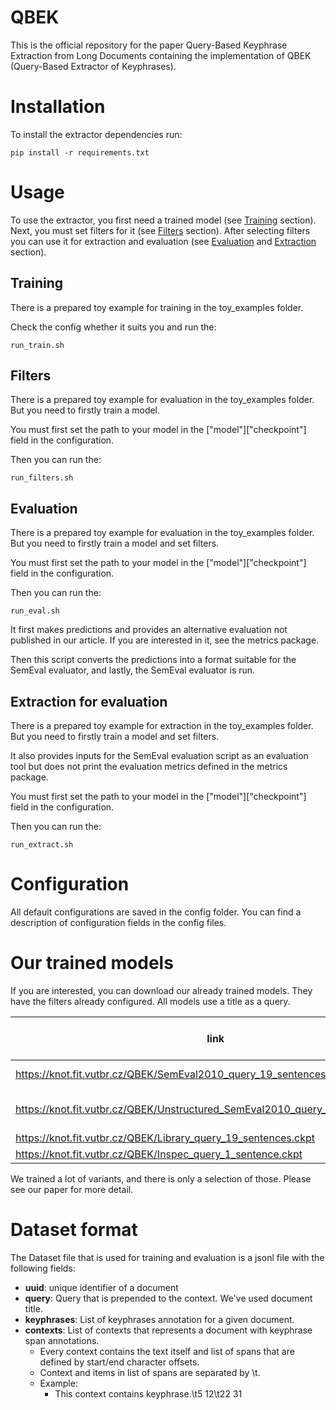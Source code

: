 # QBEK
This is the official repository for the paper Query-Based Keyphrase Extraction from Long Documents containing the implementation of QBEK (Query-Based Extractor of Keyphrases).

# Installation
To install the extractor dependencies run:

    pip install -r requirements.txt

# Usage
To use the extractor, you first need a trained model (see [Training](#training) section). Next, you must set filters for it (see [Filters](#filters) section).
After selecting filters you can use it for extraction and evaluation (see [Evaluation](#evaluation) and [Extraction](#extraction) section).

## Training
There is a prepared toy example for training in the toy_examples folder.

Check the config whether it suits you and run the:

    run_train.sh

## Filters
There is a prepared toy example for evaluation in the toy_examples folder. But you need to firstly train a model.

You must first set the path to your model in the ["model"]["checkpoint"] field in the configuration. 

Then you can run the:

    run_filters.sh

## Evaluation
There is a prepared toy example for evaluation in the toy_examples folder. But you need to firstly train a model and set filters.

You must first set the path to your model in the ["model"]["checkpoint"] field in the configuration. 

Then you can run the:

    run_eval.sh

It first makes predictions and provides an alternative evaluation not published in our article. If you are interested in it, see the metrics package.

Then this script converts the predictions into a format suitable for the SemEval evaluator, and lastly, the SemEval evaluator is run.


## Extraction for evaluation
There is a prepared toy example for extraction in the toy_examples folder. But you need to firstly train a model and set filters.

It also provides inputs for the SemEval evaluation script as an evaluation tool but does not print the evaluation metrics defined in the metrics package.

You must first set the path to your model in the ["model"]["checkpoint"] field in the configuration. 

Then you can run the:

    run_extract.sh

# Configuration
All default configurations are saved in the config folder. You can find a description of configuration fields in the config files.

# Our trained models
If you are interested, you can download our already trained models. They have the filters already configured. All models use a title as a query.

| link | trained on | context size [sentences] |
|------|:------------:|:-------------:|
| https://knot.fit.vutbr.cz/QBEK/SemEval2010_query_19_sentences.ckpt | SemEval 2010 | 19|
| https://knot.fit.vutbr.cz/QBEK/Unstructured_SemEval2010_query_19_sentences.ckpt | Unstructured SemEval 2010 | 19 |
| https://knot.fit.vutbr.cz/QBEK/Library_query_19_sentences.ckpt | Library | 19 |
| https://knot.fit.vutbr.cz/QBEK/Inspec_query_1_sentence.ckpt | Inspec | 1 |

We trained a lot of variants, and there is only a selection of those. Please see our paper for more detail.

# Dataset format
The Dataset file that is used for training and evaluation is a jsonl file with the following fields:

* **uuid**: unique identifier of a document
* **query**: Query that is prepended to the context. We've used document title.
* **keyphrases**: List of keyphrases annotation for a given document.
* **contexts**: List of contexts that represents a document with keyphrase span annotations.
  * Every context contains the text itself and list of spans that are defined by start/end character offsets. 
  * Context and items in list of spans are separated by \t.
  * Example: 
    * This context contains keyphrase.\t5 12\t22 31
